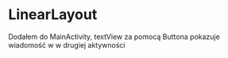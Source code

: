 # LinearLayout
Dodałem do MainActivity, textView za pomocą Buttona pokazuje wiadomość w w drugiej aktywności 
